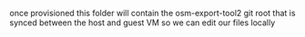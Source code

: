 once provisioned this folder will contain the osm-export-tool2 git root
that is synced between the host and guest VM so we can edit our files locally

